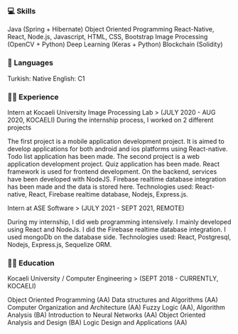 ### 💻 Skills
Java (Spring + Hibernate)
Object Oriented Programming
React-Native, React, Node.js, Javascript, HTML, CSS, Bootstrap
Image Processing (OpenCV + Python)
Deep Learning (Keras + Python)
Blockchain (Solidity)

### 💬 Languages
Turkish: Native
English: C1


### 👨‍💻 Experience
Intern at Kocaeli University Image Processing Lab > (JULY 2020 - AUG 2020, KOCAELI)
During the internship process, I worked on 2 different projects

The first project is a mobile application development project. It is aimed to develop applications for both android and ios platforms using React-native. Todo list application has been made.
The second project is a web application development project. Quiz application has been made. React framework is used for frontend development. On the backend, services have been developed with NodeJS. Firebase realtime database integration has been made and the data is stored here.
Technologies used: React-native, React, Firebase realtime database, Nodejs, Express.js.

Intern at ASE Software > (JULY 2021 - SEPT 2021, REMOTE)

During my internship, I did web programming intensively. I mainly developed using React and NodeJs. I did the Firebase realtime database integration. I used mongoDb on the database side.
Technologies used: React, Postgresql, Nodejs, Express.js, Sequelize ORM.

### 🧑‍🎓 Education
Kocaeli University / Computer Engineering > (SEPT 2018 - CURRENTLY, KOCAELI)

Object Oriented Programming (AA)
Data structures and Algorithms (AA)
Computer Organization and Architecture (AA)
Fuzzy Logic (AA), Algorithm Analysis (BA)
Introduction to Neural Networks (AA)
Object Oriented Analysis and Design (BA)
Logic Design and Applications (AA)
